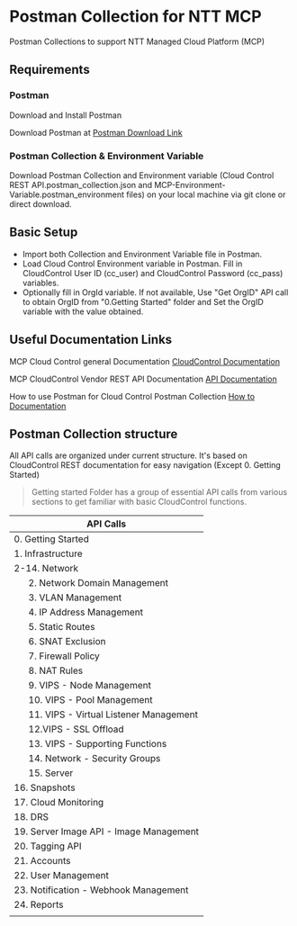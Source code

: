 # Postman Collection for NTT MCP

Postman Collections to support NTT Managed Cloud Platform (MCP)

## Requirements

### Postman
Download and Install Postman 

Download Postman at [Postman Download Link](https://www.getpostman.com/downloads/)

### Postman Collection & Environment Variable
Download Postman Collection and Environment variable (Cloud Control REST API.postman_collection.json and MCP-Environment-Variable.postman_environment files) on your local machine via git clone or direct download.

## Basic Setup
- Import both Collection and Environment Variable file in Postman.
- Load Cloud Control Environment variable in Postman. Fill in CloudControl User ID (cc_user) and CloudControl Password (cc_pass) variables. 
- Optionally fill in OrgId variable. If not available, Use "Get OrgID" API call to obtain OrgID from "0.Getting Started" folder and Set the OrgID variable with the value obtained.

## Useful Documentation Links

MCP Cloud Control general Documentation [CloudControl Documentation](https://docs.mcp-services.net)

MCP CloudControl Vendor REST API Documentation [API Documentation](https://docs.mcp-services.net/display/CCD/Vendor+API+Documentation+Downloads)

How to use Postman for Cloud Control Postman Collection [How to Documentation]()

## Postman Collection structure

All API calls are organized under current structure. It's based on CloudControl REST documentation for easy navigation (Except 0. Getting Started)
> Getting started Folder has a group of essential API calls from various sections to get familiar with basic CloudControl functions. 

| API Calls |
| ------------- |
| 0. Getting Started | 
| 1. Infrastructure | 
| 2-14. Network |
| &nbsp; &nbsp; &nbsp; 2. Network Domain Management | 
| &nbsp; &nbsp; &nbsp; 3. VLAN Management | 
| &nbsp; &nbsp; &nbsp; 4. IP Address Management | 
| &nbsp; &nbsp; &nbsp; 5. Static Routes  | 
| &nbsp; &nbsp; &nbsp; 6. SNAT Exclusion | 
| &nbsp; &nbsp; &nbsp; 7. Firewall Policy | 
| &nbsp; &nbsp; &nbsp; 8. NAT Rules | 
| &nbsp; &nbsp; &nbsp; 9. VIPS - Node Management | 
| &nbsp; &nbsp; &nbsp; 10. VIPS - Pool Management  | 
| &nbsp; &nbsp; &nbsp; 11. VIPS - Virtual Listener Management | 
| &nbsp; &nbsp; &nbsp; 12.VIPS - SSL Offload |
| &nbsp; &nbsp; &nbsp; 13. VIPS - Supporting Functions | 
| &nbsp; &nbsp; &nbsp; 14. Network - Security Groups | 
| &nbsp; &nbsp; &nbsp; 15. Server |
| 16. Snapshots | 
| 17. Cloud Monitoring | 
| 18. DRS | 
| 19. Server Image API - Image Management | 
| 20. Tagging API | 
| 21. Accounts | 
| 22. User Management | 
| 23. Notification - Webhook Management | 
| 24. Reports |   
|  |